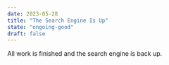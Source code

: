 ```yaml
---
date: 2023-05-28
title: "The Search Engine Is Up"
state: "ongoing-good"
draft: false
---
```


All work is finished and the search engine is back up.